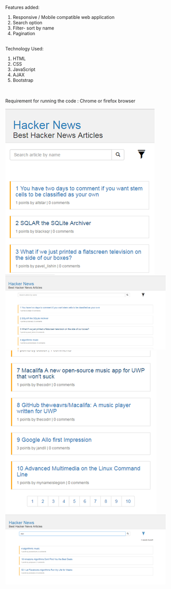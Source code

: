Features added:<br/>
 1. Responsive / Mobile compatible web application<br/>
 2. Search  option<br/>
 3. Filter- sort by name<br/>
 4. Pagination<br/><br/>

Technology Used:
<br/>
 1. HTML<br/>
 2. CSS<br/>
 3. JavaScript<br/>
 4. AJAX<br/>
 5. Bootstrap<br/><br/>
<br/>
Requirement for running the code : Chrome or firefox browser
<br/>
<br/>

<img src="Images/MobileView.png"/>
<img src="Images/Index page.png"/>
<img src="Images/footerMobileview.png"/>
<img src="Images/searchResult.png"/>
